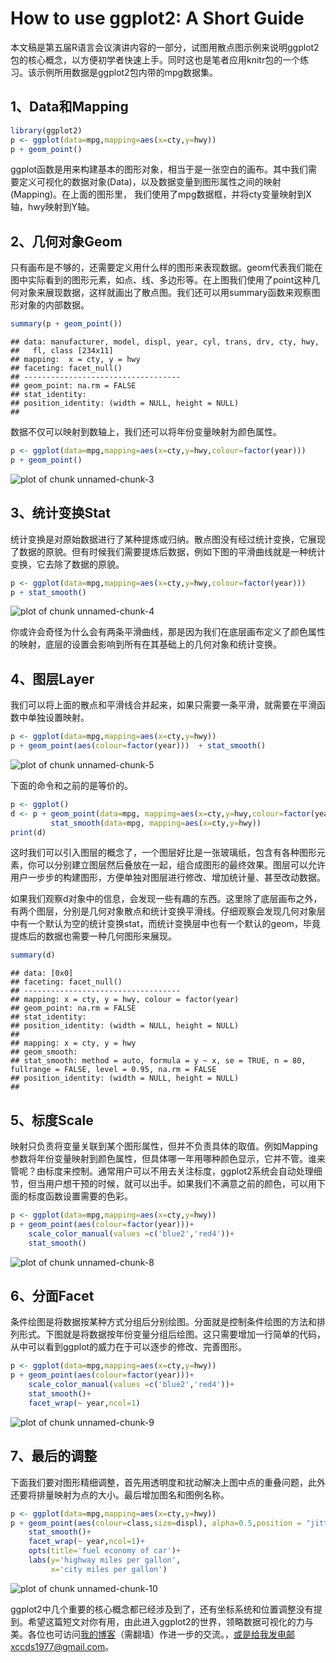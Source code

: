# How to use ggplot2: A Short Guide

本文稿是第五届R语言会议演讲内容的一部分，试图用散点图示例来说明ggplot2包的核心概念，以方便初学者快速上手。同时这也是笔者应用knitr包的一个练习。该示例所用数据是ggplot2包内带的mpg数据集。 



## 1、Data和Mapping


```r
library(ggplot2)
p <- ggplot(data=mpg,mapping=aes(x=cty,y=hwy))
p + geom_point()
```



ggplot函数是用来构建基本的图形对象，相当于是一张空白的画布。其中我们需要定义可视化的数据对象(Data)，以及数据变量到图形属性之间的映射(Mapping)。在上面的图形里， 我们使用了mpg数据框，并将cty变量映射到X轴，hwy映射到Y轴。



## 2、几何对象Geom
只有画布是不够的，还需要定义用什么样的图形来表现数据。geom代表我们能在图中实际看到的图形元素，如点、线、多边形等。在上图我们使用了point这种几何对象来展现数据，这样就画出了散点图。我们还可以用summary函数来观察图形对象的内部数据。


```r
summary(p + geom_point())
```



```
## data: manufacturer, model, displ, year, cyl, trans, drv, cty, hwy,
##   fl, class [234x11]
## mapping:  x = cty, y = hwy
## faceting: facet_null() 
## -----------------------------------
## geom_point: na.rm = FALSE 
## stat_identity:  
## position_identity: (width = NULL, height = NULL)
## 
```



数据不仅可以映射到数轴上，我们还可以将年份变量映射为颜色属性。


```r
p <- ggplot(data=mpg,mapping=aes(x=cty,y=hwy,colour=factor(year)))
p + geom_point()
```

![plot of chunk unnamed-chunk-3](https://github.com/xccds/Rblog/raw/master/figure/unnamed-chunk-3.png) 

## 3、统计变换Stat
统计变换是对原始数据进行了某种提炼或归纳。散点图没有经过统计变换，它展现了数据的原貌。但有时候我们需要提炼后数据，例如下图的平滑曲线就是一种统计变换，它去除了数据的原貌。


```r
p <- ggplot(data=mpg,mapping=aes(x=cty,y=hwy,colour=factor(year)))
p + stat_smooth()
```

![plot of chunk unnamed-chunk-4](https://github.com/xccds/Rblog/raw/master/figure/unnamed-chunk-4.png) 

你或许会奇怪为什么会有两条平滑曲线，那是因为我们在底层画布定义了颜色属性的映射，底层的设置会影响到所有在其基础上的几何对象和统计变换。

## 4、图层Layer
我们可以将上面的散点和平滑线合并起来，如果只需要一条平滑，就需要在平滑函数中单独设置映射。


```r
p <- ggplot(data=mpg,mapping=aes(x=cty,y=hwy))
p + geom_point(aes(colour=factor(year)))  + stat_smooth()
```

![plot of chunk unnamed-chunk-5](https://github.com/xccds/Rblog/raw/master/figure/unnamed-chunk-5.png) 

下面的命令和之前的是等价的。


```r
p <- ggplot()
d <- p + geom_point(data=mpg, mapping=aes(x=cty,y=hwy,colour=factor(year))) + 
         stat_smooth(data=mpg, mapping=aes(x=cty,y=hwy))
print(d)
```



这时我们可以引入图层的概念了，一个图层好比是一张玻璃纸，包含有各种图形元素，你可以分别建立图层然后叠放在一起，组合成图形的最终效果。图层可以允许用户一步步的构建图形，方便单独对图层进行修改、增加统计量、甚至改动数据。

如果我们观察d对象中的信息，会发现一些有趣的东西。这里除了底层画布之外，有两个图层，分别是几何对象散点和统计变换平滑线。仔细观察会发现几何对象层中有一个默认为空的统计变换stat，而统计变换层中也有一个默认的geom，毕竟提炼后的数据也需要一种几何图形来展现。


```r
summary(d)
```



```
## data: [0x0]
## faceting: facet_null() 
## -----------------------------------
## mapping: x = cty, y = hwy, colour = factor(year) 
## geom_point: na.rm = FALSE 
## stat_identity:  
## position_identity: (width = NULL, height = NULL)
## 
## mapping: x = cty, y = hwy 
## geom_smooth:  
## stat_smooth: method = auto, formula = y ~ x, se = TRUE, n = 80, fullrange = FALSE, level = 0.95, na.rm = FALSE 
## position_identity: (width = NULL, height = NULL)
## 
```



## 5、标度Scale
映射只负责将变量关联到某个图形属性，但并不负责具体的取值。例如Mapping参数将年份变量映射到颜色属性，但具体哪一年用哪种颜色显示，它并不管。谁来管呢？由标度来控制。通常用户可以不用去关注标度，ggplot2系统会自动处理细节，但当用户想干预的时候，就可以出手。如果我们不满意之前的颜色，可以用下面的标度函数设置需要的色彩。


```r
p <- ggplot(data=mpg,mapping=aes(x=cty,y=hwy))
p + geom_point(aes(colour=factor(year)))+
    scale_color_manual(values =c('blue2','red4'))+
    stat_smooth()
```

![plot of chunk unnamed-chunk-8](https://github.com/xccds/Rblog/raw/master/figure/unnamed-chunk-8.png) 

## 6、分面Facet
条件绘图是将数据按某种方式分组后分别绘图。分面就是控制条件绘图的方法和排列形式。下图就是将数据按年份变量分组后绘图。这只需要增加一行简单的代码，从中可以看到ggplot的威力在于可以逐步的修改、完善图形。


```r
p <- ggplot(data=mpg,mapping=aes(x=cty,y=hwy))
p + geom_point(aes(colour=factor(year)))+
    scale_color_manual(values =c('blue2','red4'))+
    stat_smooth()+
    facet_wrap(~ year,ncol=1)
```

![plot of chunk unnamed-chunk-9](https://github.com/xccds/Rblog/raw/master/figure/unnamed-chunk-9.png) 

## 7、最后的调整
下面我们要对图形精细调整，首先用透明度和扰动解决上图中点的重叠问题，此外还要将排量映射为点的大小。最后增加图名和图例名称。


```r
p <- ggplot(data=mpg,mapping=aes(x=cty,y=hwy))
p + geom_point(aes(colour=class,size=displ), alpha=0.5,position = "jitter")+
    stat_smooth()+
    facet_wrap(~ year,ncol=1)+
    opts(title='fuel economy of car')+
    labs(y='highway miles per gallon',
         x='city miles per gallon')
```

![plot of chunk unnamed-chunk-10](https://github.com/xccds/Rblog/raw/master/figure/unnamed-chunk-10.png) 

ggplot2中几个重要的核心概念都已经涉及到了，还有坐标系统和位置调整没有提到。希望这篇短文对你有用，由此进入ggplot2的世界，领略数据可视化的力与美。各位也可访问[我的博客](http://xccds1977.blogspot.com)（需翻墙）作进一步的交流。，或是给我发电邮xccds1977@gmail.com。
